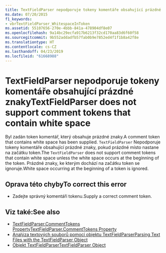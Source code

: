 ```yaml
---
title: TextFieldParser nepodporuje tokeny komentáře obsahující prázdné znaky
ms.date: 07/20/2015
f1_keywords:
- vbrTextFieldParser_WhitespaceInToken
ms.assetid: 55107656-270e-4bbb-841a-478904df8e07
ms.openlocfilehash: 9a14bc29ecfa917b6213f32cd170aa83d6f60f58
ms.sourcegitcommit: 9b552addadfb57fab0b9e7852ed4f1f1b8a42f8e
ms.translationtype: HT
ms.contentlocale: cs-CZ
ms.lasthandoff: 04/23/2019
ms.locfileid: "61668988"
---
```

# <a name="textfieldparser-does-not-support-comment-tokens-that-contain-white-space"></a><span data-ttu-id="13270-102">TextFieldParser nepodporuje tokeny komentáře obsahující prázdné znaky</span><span class="sxs-lookup"><span data-stu-id="13270-102">TextFieldParser does not support comment tokens that contain white space</span></span>
<span data-ttu-id="13270-103">Byl zadán token komentář, který obsahuje prázdné znaky.</span><span class="sxs-lookup"><span data-stu-id="13270-103">A comment token that contains white space has been supplied.</span></span> <span data-ttu-id="13270-104">`TextFieldParser` Nepodporuje tokeny komentáře obsahující prázdné znaky, pokud prázdné místo nastane na začátku token.</span><span class="sxs-lookup"><span data-stu-id="13270-104">The `TextFieldParser` does not support comment tokens that contain white space unless the white space occurs at the beginning of the token.</span></span> <span data-ttu-id="13270-105">Prázdné znaky, ke kterým dochází na začátku token se ignoruje.</span><span class="sxs-lookup"><span data-stu-id="13270-105">White space occurring at the beginning of a token is ignored.</span></span>  
  
## <a name="to-correct-this-error"></a><span data-ttu-id="13270-106">Oprava této chyby</span><span class="sxs-lookup"><span data-stu-id="13270-106">To correct this error</span></span>  
  
- <span data-ttu-id="13270-107">Zadejte správný komentáři tokenu.</span><span class="sxs-lookup"><span data-stu-id="13270-107">Supply a correct comment token.</span></span>  
  
## <a name="see-also"></a><span data-ttu-id="13270-108">Viz také:</span><span class="sxs-lookup"><span data-stu-id="13270-108">See also</span></span>

- [<span data-ttu-id="13270-109">TextFieldParser.CommentTokens Property</span><span class="sxs-lookup"><span data-stu-id="13270-109">TextFieldParser.CommentTokens Property</span></span>](xref:Microsoft.VisualBasic.FileIO.TextFieldParser.CommentTokens%2A)
- [<span data-ttu-id="13270-110">Analýza textových souborů pomocí objektu TextFieldParser</span><span class="sxs-lookup"><span data-stu-id="13270-110">Parsing Text Files with the TextFieldParser Object</span></span>](../../visual-basic/developing-apps/programming/drives-directories-files/parsing-text-files-with-the-textfieldparser-object.md)
- [<span data-ttu-id="13270-111">Objekt TextFieldParser</span><span class="sxs-lookup"><span data-stu-id="13270-111">TextFieldParser Object</span></span>](../../visual-basic/language-reference/objects/textfieldparser-object.md)
